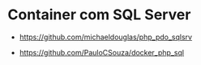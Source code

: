 

# Container com SQL Server

- https://github.com/michaeldouglas/php_pdo_sqlsrv

- https://github.com/PauloCSouza/docker_php_sql
